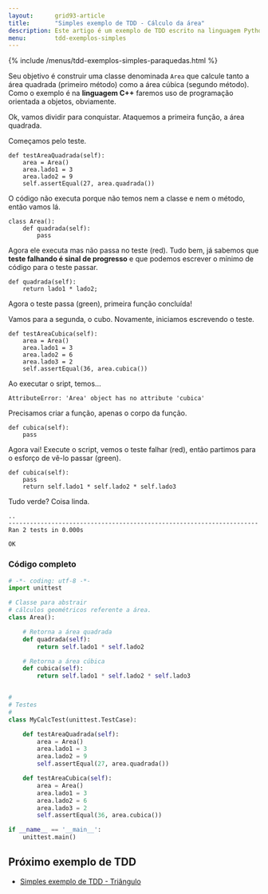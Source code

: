 ```yaml
---
layout:      grid93-article
title:       "Simples exemplo de TDD - Cálculo da área"
description: Este artigo é um exemplo de TDD escrito na linguagem Python que tem como objetivo criar uma classe para representar a área (geometria)
menu:        tdd-exemplos-simples
---
```


{% include /menus/tdd-exemplos-simples-paraquedas.html %}

Seu objetivo é construir uma classe denominada `Area` que calcule tanto a área quadrada (primeiro método) como a
área cúbica (segundo método). Como o exemplo é na __linguagem C++__ faremos uso de programação orientada a objetos, 
obviamente.

Ok, vamos dividir para conquistar. Ataquemos a primeira função, a área quadrada.

Começamos pelo teste.

    def testAreaQuadrada(self):
        area = Area()
        area.lado1 = 3
        area.lado2 = 9
        self.assertEqual(27, area.quadrada())

O código não executa porque não temos nem a classe e nem o método, então vamos lá.

    class Area():
        def quadrada(self):
            pass

Agora ele executa mas não passa no teste (red). Tudo bem, já sabemos que __teste falhando é sinal de progresso__ e que
podemos escrever o mínimo de código para o teste passar.

    def quadrada(self):
        return lado1 * lado2;

Agora o teste passa (green), primeira função concluída!

Vamos para a segunda, o cubo. Novamente, iniciamos escrevendo o teste.

    def testAreaCubica(self):
        area = Area()
        area.lado1 = 3
        area.lado2 = 6
        area.lado3 = 2
        self.assertEqual(36, area.cubica())

Ao executar o sript, temos...

    AttributeError: 'Area' object has no attribute 'cubica'


Precisamos criar a função, apenas o corpo da função.

    def cubica(self):
        pass

Agora vai! Execute o script, vemos o teste falhar (red), então partimos para o esforço de vê-lo passar (green).
    
    def cubica(self):
        pass
        return self.lado1 * self.lado2 * self.lado3



Tudo verde? Coisa linda.

    ..
    ----------------------------------------------------------------------
    Ran 2 tests in 0.000s

    OK



### Código completo

```python
# -*- coding: utf-8 -*-
import unittest

# Classe para abstrair
# cálculos geométricos referente a área.
class Area():

    # Retorna a área quadrada
    def quadrada(self):
        return self.lado1 * self.lado2

    # Retorna a área cúbica
    def cubica(self):
        return self.lado1 * self.lado2 * self.lado3


#
# Testes
#
class MyCalcTest(unittest.TestCase):

    def testAreaQuadrada(self):
        area = Area()
        area.lado1 = 3
        area.lado2 = 9
        self.assertEqual(27, area.quadrada())

    def testAreaCubica(self):
        area = Area()
        area.lado1 = 3
        area.lado2 = 6
        area.lado3 = 2
        self.assertEqual(36, area.cubica())

if __name__ == '__main__':
    unittest.main()
```



Próximo exemplo de TDD
---

- [Simples exemplo de TDD - Triângulo](/tdd/exemplo-tdd-triangulo/)
